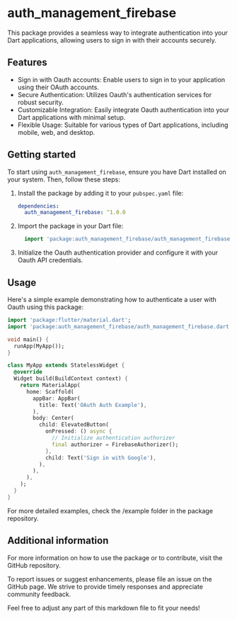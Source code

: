 # auth_management_firebase

This package provides a seamless way to integrate authentication into your Dart applications,
allowing users to sign in with their accounts securely.

## Features

- Sign in with Oauth accounts: Enable users to sign in to your application using their OAuth accounts.
- Secure Authentication: Utilizes Oauth's authentication services for robust security.
- Customizable Integration: Easily integrate Oauth authentication into your Dart applications with
  minimal setup.
- Flexible Usage: Suitable for various types of Dart applications, including mobile, web, and
  desktop.

## Getting started

To start using `auth_management_firebase`, ensure you have Dart installed on your system.
Then, follow these steps:

1. Install the package by adding it to your `pubspec.yaml` file:

   ```yaml
   dependencies:
     auth_management_firebase: ^1.0.0
   ```
2. Import the package in your Dart file:
   ```dart 
     import 'package:auth_management_firebase/auth_management_firebase.dart';
   ```
3. Initialize the Oauth authentication provider and configure it with your Oauth API credentials.

## Usage

Here's a simple example demonstrating how to authenticate a user with Oauth using this package:

```dart
import 'package:flutter/material.dart';
import 'package:auth_management_firebase/auth_management_firebase.dart';

void main() {
  runApp(MyApp());
}

class MyApp extends StatelessWidget {
  @override
  Widget build(BuildContext context) {
    return MaterialApp(
      home: Scaffold(
        appBar: AppBar(
          title: Text('OAuth Auth Example'),
        ),
        body: Center(
          child: ElevatedButton(
            onPressed: () async {
              // Initialize authentication authorizer
              final authorizer = FirebaseAuthorizer();
            },
            child: Text('Sign in with Google'),
          ),
        ),
      ),
    );
  }
}
```

For more detailed examples, check the /example folder in the package repository.

## Additional information

For more information on how to use the package or to contribute, visit the GitHub repository.

To report issues or suggest enhancements, please file an issue on the GitHub page. We strive to provide timely responses and appreciate community feedback.

Feel free to adjust any part of this markdown file to fit your needs!